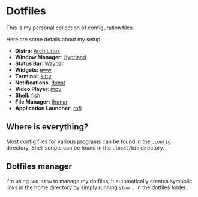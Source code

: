 # Dotfiles

This is my personal collection of configuration files.

Here are some details about my setup:

- **Distro**: [Arch Linux](https://archlinux.org/)
- **Window Manager**: [Hyprland](https://hyprland.org/)
- **Status Bar**: [Waybar](https://github.com/Alexays/Waybar)
- **Widgets:** [eww](https://github.com/elkowar/eww)
- **Terminal**: [kitty](https://sw.kovidgoyal.net/kitty/)
- **Notifications**: [dunst](https://github.com/dunst-project/dunst)
- **Video Player**: [mpv](https://github.com/mpv-player/mpv)
- **Shell:** [fish](https://fishshell.com/)
- **File Manager:** [thunar](https://github.com/xfce-mirror/thunar)
- **Application Launcher:** [rofi](https://github.com/davatorium/rofi)

## Where is everything?

Most config files for various programs can be found in the `.config` directory. Shell scripts can be found in the `.local/bin` directory.

## Dotfiles manager

I'm using `GNU stow` to manage my dotfiles, it automatically creates symbolic links in the home directory by simply running `stow .` in the dotfiles folder.
